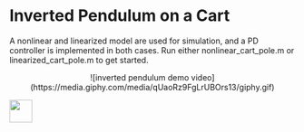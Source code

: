 # Inverted Pendulum on a Cart

A nonlinear and linearized model are used for simulation, and a PD controller is implemented in both cases. Run either nonlinear_cart_pole.m or linearized_cart_pole.m to get started.

<p style="text-align: center;">
![inverted pendulum demo video](https://media.giphy.com/media/qUaoRz9FgLrUBOrs13/giphy.gif)
</p>

<img src="https://media.giphy.com/media/vFKqnCdLPNOKc/giphy.gif" width="40" height="40" />
